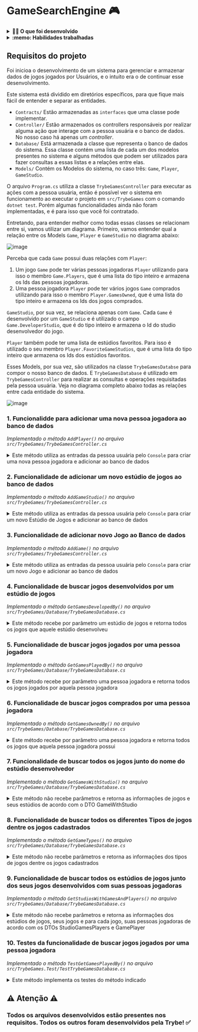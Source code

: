 
# GameSearchEngine :video_game:
<details>
<summary><strong>🧑‍💻 O que foi desenvolvido</strong></summary>

- Foram desenvolvidos diversos métodos que implementam manipulações a coleções existentes em um software que já teve o seu desenvolvimento iniciado. Além disso, foram desenvolvidas também diversas consultas `LINQ` para determinadas aplicações e uma aplicação de testes.

</details>
<details>
  <summary><strong>:memo: Habilidades trabalhadas </strong></summary>

- Habilidades com relação a manipulação de coleções
- Consultas LINQ para determinadas operações
- Um método de testes sobre coleções.
- Interpretação das coleções de dados já existentes em um software.
- Interpretação do funcionamento de um código já implementado.

</details>

## Requisitos do projeto


Foi inicioa o desenvolvimento de um sistema para gerenciar e armazenar dados de jogos jogados por Usuários, e o intuito era o de continuar esse desenvolvimento. 

Este sistema está dividido em diretórios específicos, para que fique mais fácil de entender e separar as entidades.
 - `Contracts/` Estão armazenadas as `interfaces` que uma classe pode implementar.
 - `Controller/` Estão armazenados os controllers responsáveis por realizar alguma ação que interage com a pessoa usuária e o banco de dados. No nosso caso há apenas um _controller_.
 - `Database/` Está armazenada a classe que representa o banco de dados do sistema. Essa classe contém uma lista de cada um dos modelos presentes no sistema e alguns métodos que podem ser utilizados para fazer consultas a essas listas e a relações entre elas.
 - `Models/` Contém os Modelos do sistema, no caso três: `Game`, `Player`, `GameStudio`.

O arquivo `Program.cs` utiliza a classe `TrybeGamesController` para executar as ações com a pessoa usuária, então é possível ver o sistema em funcionamento ao executar o projeto em `src/TrybeGames` com o comando `dotnet test`. Porém algumas funcionalidades ainda não foram implementadas, e é para isso que você foi contratado.

Entretando, para entender melhor como todas essas classes se relacionam entre si, vamos utilizar um diagrama. Primeiro, vamos entender qual a relação entre os Models `Game`, `Player` e `GameStudio` no diagrama abaixo:

![image](https://github.com/henriqueAvner/game-project-csharp/assets/133919307/effed8e1-8ac2-4131-92ad-e50190b51d2d)


Perceba que cada `Game` possui duas relações com `Player`:
 1. Um jogo `Game` pode ter várias pessoas jogadoras `Player` utilizando para isso o membro `Game.Players`, que é uma lista do tipo inteiro e armazena os Ids das pessoas jogadoras.
 2. Uma pessoa jogadora `Player` pode ter vários jogos `Game` comprados utilizando para isso o membro `Player.GamesOwned`, que é uma lista do tipo inteiro e armazena os Ids dos jogos comprados.

`GameStudio`, por sua vez, se relaciona apenas com `Game`. Cada `Game` é desenvolvido por um `GameStudio` e é utilizado o campo `Game.DeveloperStudio`, que é do tipo inteiro e armazena o Id do studio desenvolvedor do jogo.

`Player` também pode ter uma lista de estúdios favoritos. Para isso é utilizado o seu membro `Player.FavoriteGameStudios`, que é uma lista do tipo inteiro que armazena os Ids dos estúdios favoritos.

Esses Models, por sua vez, são utilizados na classe `TrybeGamesDatabse` para compor o nosso banco de dados. E `TrybeGamesDatabase` é utilizado em `TrybeGamesController` para realizar as consultas e operações requisitadas pela pessoa usuária. Veja no diagrama completo abaixo todas as relações entre cada entidade do sistema.

![image](https://github.com/henriqueAvner/game-project-csharp/assets/133919307/e820df4d-1cfd-44aa-ad33-72cb2163814b)



### 1. Funcionalidde para adicionar uma nova pessoa jogadora ao banco de dados

_Implementado o método `AddPlayer()` no arquivo `src/TrybeGames/TrybeGamesController.cs`_

<details>
  <summary>Este método utiliza as entradas da pessoa usuária pelo <code>Console</code> para criar uma nova pessoa jogadora e adicionar ao banco de dados</summary><br />
</details>

### 2. Funcionalidade de adicionar um novo estúdio de jogos ao banco de dados

_Implementado o método `AddGameStudio()` no arquivo `src/TrybeGames/TrybeGamesController.cs`_

<details>
  <summary>Este método utiliza as entradas da pessoa usuária pelo <code>Console</code> para criar um novo Estúdio de Jogos e adicionar ao banco de dados</summary><br />
</details>



### 3. Funcionalidade de adicionar novo Jogo ao Banco de dados

_Implementado o método `AddGame()` no arquivo `src/TrybeGames/TrybeGamesController.cs`_

<details>
  <summary>Este método utiliza as entradas da pessoa usuária pelo <code>Console</code> para criar um novo Jogo e adicionar ao banco de dados</summary><br />

  É recebido da pessoa usuária os seguintes dados de um jogo:
   1. Nome (`Name`).
   2. Data de lançamento (`ReleaseDate`).
   3. Tipo de jogo (`GameType`).
</details>



### 4. Funcionalidade de buscar jogos desenvolvidos por um estúdio de jogos

_Implementado o método `GetGamesDevelopedBy()` no arquivo `src/TrybeGames/Database/TrybeGamesDatabase.cs`_

<details>
  <summary>Este método recebe por parâmetro um estúdio de jogos e retorna todos os jogos que aquele estúdio desenvolveu</summary><br />

  Por se tratar de um método da classe `TrybeGamesDatabase`, este não lida com entradas e interações com a pessoa usuária. Porém ele é utilizado pelo método `QueryGamesFromStudio` para buscar os jogos desenvolvidos pelo estúdio selecionado neste método.
  
</details>

### 5. Funcionalidade de buscar jogos jogados por uma pessoa jogadora

_Implementado o método `GetGamesPlayedBy()` no arquivo `src/TrybeGames/Database/TrybeGamesDatabase.cs`_

<details>
  <summary>Este método recebe por parâmetro uma pessoa jogadora e retorna todos os jogos jogados por aquela pessoa jogadora</summary><br />

  Por se tratar de um método da classe `TrybeGamesDatabase`, este não lida com entradas e interações com a pessoa usuária. Porém ele é utilizado pelo método `QueryGamesPlayedByPlayer` para buscar os jogos jogados pela pessoa jogadora selecionada neste método.


</details>



### 6. Funcionalidade de buscar jogos comprados por uma pessoa jogadora

_Implementado o método `GetGamesOwnedBy()` no arquivo `src/TrybeGames/Database/TrybeGamesDatabase.cs`_

<details>
  <summary>Este método recebe por parâmetro uma pessoa jogadora e retorna todos os jogos que aquela pessoa jogadora possui</summary><br />

  Por se tratar de um método da classe `TrybeGamesDatabase`, este não lida com entradas e interações com a pessoa usuária. Porém é utilizado pelo método `QueryGamesBoughtByPlayer` para buscar os jogos comprados pela pessoa jogadora selecionada neste método.

</details>



### 7. Funcionalidade de buscar todos os jogos junto do nome do estúdio desenvolvedor

_Implementado o método `GetGamesWithStudio()` no arquivo `src/TrybeGames/Database/TrybeGamesDatabase.cs`_

<details>
  <summary>Este método não recebe parâmetros e retorna as informações de jogos e seus estúdios de acordo com o DTO GameWithStudio</summary><br />
  
  O DTO `GameWithStudio` está presente no arquivo `src/TrybeGames/DTO/GameWithStudio.cs` e segue a seguinte estrutura

  ```csharp
  public class GameWithStudio
  {
      public string? GameName { get; set; } // nome do jogo
      public string? StudioName { get; set; } // nome do estúdio que desenvolveu o jogo
      public int NumberOfPlayers { get; set; } // número de pessoas jogadoras do jogo
  }
  ```

</details>


### 8. Funcionalidade de buscar todos os diferentes Tipos de jogos dentre os jogos cadastrados

_Implementado o método `GetGameTypes()` no arquivo `src/TrybeGames/Database/TrybeGamesDatabase.cs`_

<details>
  <summary>Este método não recebe parâmetros e retorna as informações dos tipos de jogos dentre os jogos cadastrados</summary><br />

</details>



### 9. Funcionalidade de buscar todos os estúdios de jogos junto dos seus jogos desenvolvidos com suas pessoas jogadoras

_Implementado o método `GetStudiosWithGamesAndPlayers()` no arquivo `src/TrybeGames/Database/TrybeGamesDatabase.cs`_

<details>
  <summary>Este método não recebe parâmetros e retorna as informações dos estúdios de jogos, seus jogos e para cada jogo, suas pessoas jogadoras de acordo com os DTOs StudioGamesPlayers e GamePlayer</summary><br />

  
  Os DTOs `StudioGamesPlayers` e `GamePlayer` estão presentes no arquivo `src/TrybeGames/DTO/StudioGamesPlayers.cs` e segue a seguinte estrutura

  ```csharp
  public class GamePlayer
  {
      public string GameName = ""; // nome do jogo
      public List<Player>? Players { get; set; } // lista das pessoas jogadoras que jogam este jogo.
  }
  public class StudioGamesPlayers
  {
      public string? GameStudioName { get; set; } // nome do estúdio de jogos
      public List<GamePlayer>? Games { get; set; } // lista das informações de jogos e pessoas jogadoras baseada no DTO GamePlayer
  }
  ```


</details>



### 10. Testes da funcionalidade de buscar jogos jogados por uma pessoa jogadora

_Implementado o método `TestGetGamesPlayedBy()` no arquivo `src/TrybeGames.Test/TestTrybeGamesDatabase.cs`_

<details>
  <summary>Este método implementa os testes do método indicado</summary><br />

  No método `TestGetGamesPlayedBy()` foi criado um teste para a funcionalidade de buscar os jogos jogados por uma pessoa jogadora implementada no método `GetGamesPlayedBy` do arquivo `src/TrybeGames/Database/TrybeGamesDatabase.cs`.

  

</details>

## :warning: Atenção :warning:

### Todos os arquivos desenvolvidos estão presentes nos requisitos. Todos os outros foram desenvolvidos pela Trybe! :white_check_mark:


